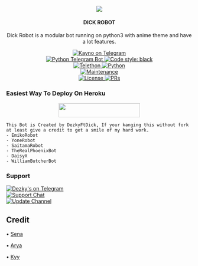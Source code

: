 <p align="center">
  <img src="https://telegra.ph/file/20bd9255c7e080486d24d.jpg">
</p>

<h4><p align="center"> DICK ROBOT </p></h4>

<p align="center">Dick Robot is a modular bot running on python3 with anime theme and have a lot features.</p>

<p align="center">
<a href="https://t.me/RobotDick_bot"> <img src="https://img.shields.io/badge/Kayno-Robot-blue?&logo=telegram" alt="Kayno on Telegram" /> </a><br>
<a href="https://python-telegram-bot.org"> <img src="https://img.shields.io/badge/PTB-13.9-white?&style=flat-round&logo=github" alt="Python Telegram Bot" /> </a>
<a href="https://github.com/psf/black"><img alt="Code style: black" src="https://img.shields.io/badge/code%20style-black-000000.svg"></a><br>
<a href="https://docs.telethon.dev"> <img src="https://img.shields.io/badge/Telethon-1.24.0-red?&style=flat-round&logo=github" alt="Telethon" /> </a>
<a href="https://docs.python.org"> <img src="https://img.shields.io/badge/Python-3.10.1-purple?&style=flat-round&logo=python" alt="Python" /> </a><br>
<a href="https://GitHub.com/kennedy-ex/EmikoRobot"> <img src="https://img.shields.io/badge/Maintained-Yes-yellow.svg" alt="Maintenance" /> </a><br>
<a href="https://github.com/kennedy-ex/EmikoRobot/blob/main/LICENSE"> <img src="https://img.shields.io/badge/License-GPLv3-blue.svg" alt="License" /> </a>
<a href="https://makeapullrequest.com"> <img src="https://img.shields.io/badge/PRs-Welcome-blue.svg?style=flat-round" alt="PRs" /> </a>
</p>

### Easiest Way To Deploy On Heroku 

<p align="center"><a href="https://heroku.com/deploy?template=https://github.com/KykanoRobot/DickRobot.git"> <img src="https://img.shields.io/badge/Deploy%20To%20Heroku-blue?style=for-the-badge&logo=heroku" width="220" height="38.45"/></a></p>

```
This Bot is Created by DezkyFtDick, If your kanging this without fork at least give a credit to get a smile of my hard work. 
- EmikoRobot
- YoneRobot
- SaitamaRobot 
- TheRealPhoenixBot
- DaisyX 
- WilliamButcherBot
```

### Support
<p>
<a href="https://t.me/staytomoonn"> <img src="https://img.shields.io/badge/Dezky's-blue?&logo=telegram" alt="Dezky's on Telegram" /> </a><br>
<a href="https://t.me/leave_to_me"> <img src="https://img.shields.io/badge/Support-Chat-blue?&logo=telegram" alt="Support Chat" /> </a><br>
<a href="https://t.me/Kayno_support"> <img src="https://img.shields.io/badge/Update-Channel-blue?&logo=telegram" alt="Update Channel" /> </a><br>
</p>

## Credit 

• [Sena](https://github.com/kennedy-ex)

• [Arya](https://github.com/Aryazakaria01)

• [Kyy](https://github.com/zxcskyy)
